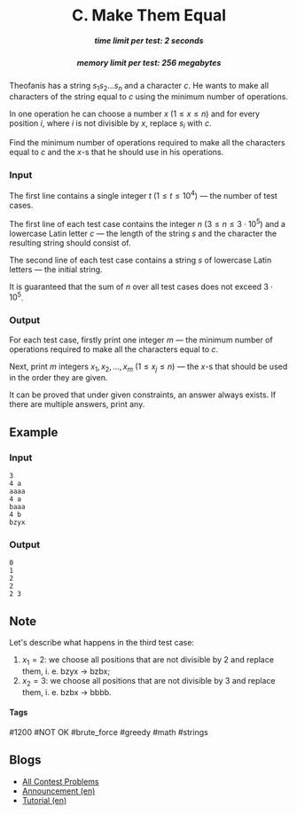 <h1 style='text-align: center;'> C. Make Them Equal</h1>

<h5 style='text-align: center;'>time limit per test: 2 seconds</h5>
<h5 style='text-align: center;'>memory limit per test: 256 megabytes</h5>

Theofanis has a string $s_1 s_2 \dots s_n$ and a character $c$. He wants to make all characters of the string equal to $c$ using the minimum number of operations.

In one operation he can choose a number $x$ ($1 \le x \le n$) and for every position $i$, where $i$ is not divisible by $x$, replace $s_i$ with $c$. 

Find the minimum number of operations required to make all the characters equal to $c$ and the $x$-s that he should use in his operations.

### Input

The first line contains a single integer $t$ ($1 \le t \le 10^4$) — the number of test cases.

The first line of each test case contains the integer $n$ ($3 \le n \le 3 \cdot 10^5$) and a lowercase Latin letter $c$ — the length of the string $s$ and the character the resulting string should consist of.

The second line of each test case contains a string $s$ of lowercase Latin letters — the initial string.

It is guaranteed that the sum of $n$ over all test cases does not exceed $3 \cdot 10^5$.

### Output

For each test case, firstly print one integer $m$ — the minimum number of operations required to make all the characters equal to $c$.

Next, print $m$ integers $x_1, x_2, \dots, x_m$ ($1 \le x_j \le n$) — the $x$-s that should be used in the order they are given.

It can be proved that under given constraints, an answer always exists. If there are multiple answers, print any.

## Example

### Input


```text
3
4 a
aaaa
4 a
baaa
4 b
bzyx
```
### Output


```text
0
1
2
2 
2 3
```
## Note

Let's describe what happens in the third test case: 

1. $x_1 = 2$: we choose all positions that are not divisible by $2$ and replace them, i. e. bzyx $\rightarrow$ bzbx;
2. $x_2 = 3$: we choose all positions that are not divisible by $3$ and replace them, i. e. bzbx $\rightarrow$ bbbb.


#### Tags 

#1200 #NOT OK #brute_force #greedy #math #strings 

## Blogs
- [All Contest Problems](../Codeforces_Round_747_(Div._2).md)
- [Announcement (en)](../blogs/Announcement_(en).md)
- [Tutorial (en)](../blogs/Tutorial_(en).md)
